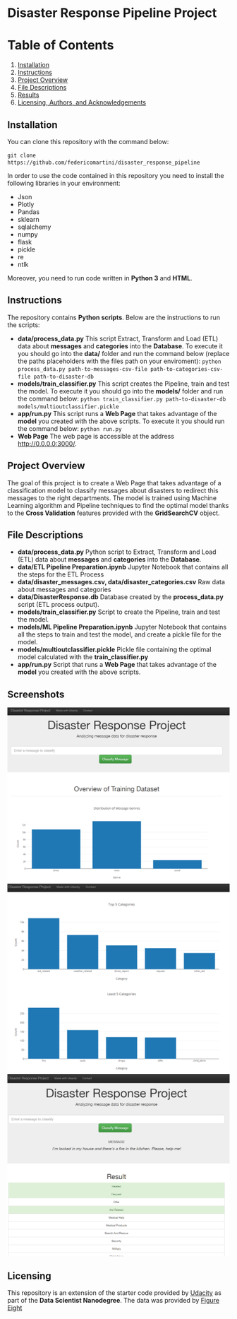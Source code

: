 # Disaster Response Pipeline Project

# Table of Contents
1. [Installation](#installation)
2. [Instructions](#instructions)
3. [Project Overview](#motivation)
4. [File Descriptions](#files)
5. [Results](#results)
6. [Licensing, Authors, and Acknowledgements](#licensing)

<a name="installation"></a>
## Installation

You can clone this repository with the command below:

```
git clone https://github.com/federicomartini/disaster_response_pipeline
```

In order to use the code contained in this repository you need to install the following libraries in your environment:
* Json
* Plotly
* Pandas
* sklearn
* sqlalchemy
* numpy
* flask
* pickle
* re
* ntlk

Moreover, you need to run code written in **Python 3** and **HTML**.

<a name="instructions"></a>
## Instructions

The repository contains **Python scripts**. Below are the instructions to run the scripts:

   * **data/process_data.py**
        This script Extract, Transform and Load (ETL) data about **messages** and **categories** into the **Database**. To execute
        it you should go into the **data/** folder and run the command below (replace the paths placeholders with the files 
        path on your enviroment):
        `python process_data.py path-to-messages-csv-file path-to-categories-csv-file path-to-disaster-db`
   * **models/train_classifier.py**
        This script creates the Pipeline, train and test the model. To execute it you should go into the **models/** folder and
        run the command below:
        `python train_classifier.py path-to-disaster-db models/multioutclassifier.pickle`
   * **app/run.py**
        This script runs a **Web Page** that takes advantage of the **model** you created with the above scripts. To execute it
        you should run the command below:
        `python run.py`
   * **Web Page**
        The web page is accessible at the address http://0.0.0.0:3000/. 

<a name="motivation"></a>
## Project Overview
The goal of this project is to create a Web Page that takes advantage of a classification model to classify messages about
disasters to redirect this messages to the right departments. The model is trained using Machine Learning algorithm and Pipeline
techniques to find the optimal model thanks to the **Cross Validation** features provided with the **GridSearchCV** object.

<a name="files"></a>
## File Descriptions
   * **data/process_data.py**
        Python script to Extract, Transform and Load (ETL) data about **messages** and **categories** into the **Database**.
   * **data/ETL Pipeline Preparation.ipynb**
        Jupyter Notebook that contains all the steps for the ETL Process
   * **data/disaster_messages.csv, data/disaster_categories.csv**
        Raw data about messages and categories
   * **data/DisasterResponse.db**
        Database created by the **process_data.py** script (ETL process output).
   * **models/train_classifier.py**
        Script to create the Pipeline, train and test the model.
   * **models/ML Pipeline Preparation.ipynb**
        Jupyter Notebook that contains all the steps to train and test the model, and create a pickle file for the model.
   * **models/multioutclassifier.pickle**
        Pickle file containing the optimal model calculated with the **train_classifier.py**
   * **app/run.py**
        Script that runs a **Web Page** that takes advantage of the **model** you created with the above scripts.

<a name="screenshots"></a>
## Screenshots

![Sample Input](Screenshots/Running_Web_Page.png)
![Sample Input](Screenshots/Web_Custom_Visuals.png)
![Sample Input](Screenshots/Custom_Phrase_Classification.png)

<a name="licensing"></a>
## Licensing
This repository is an extension of the starter code provided by [Udacity](https://www.udacity.com) as part of the **Data Scientist Nanodegree**. The data was provided by [Figure Eight](https://www.figure-eight.com)
